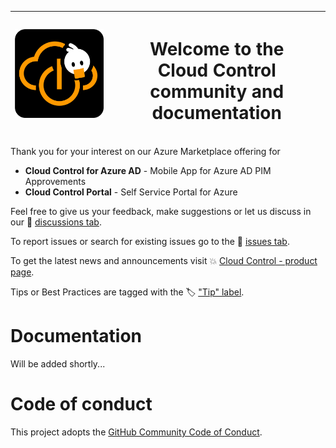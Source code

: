 |  <img src='docs/img/cloud-control.png' width='250' />   |   <h1> Welcome to the </br>**Cloud Control** </br> community and documentation </h1> |  
| ---- | ---- |

Thank you for your interest on our Azure Marketplace offering for

* **Cloud Control for Azure AD** - Mobile App for Azure AD PIM Approvements
* **Cloud Control Portal** - Self Service Portal for Azure

Feel free to give us your feedback, make suggestions or let us discuss in our 📢 [discussions tab](../../discussions/).

To report issues or search for existing issues go to the 🔎 [issues tab](../../issues/).

To get the latest news and announcements visit 💥 [Cloud Control - product page](https://whiteduck.de/produkte/cloud-control/).

Tips or Best Practices are tagged with the 🏷 ["Tip" label](../../discussions?discussions_q=label%3Atip).

# Documentation

Will be added shortly...

# Code of conduct

This project adopts the [GitHub Community Code of Conduct](https://docs.github.com/en/site-policy/github-terms/github-community-code-of-conduct).  
